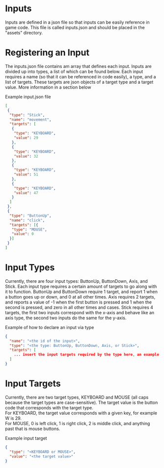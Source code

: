 Inputs
======
Inputs are defined in a json file so that inputs can be easily reference in game code.
This file is called inputs.json and should be placed in the "assets" directory.

Registering an Input
====================
The inputs.json file contains am array that defines each input.
Inputs are divided up into types, a list of which can be found below.
Each input requires a name (so that it can be referenced in code easily), a type, and a list of targets.
These targets are json objects of a target type and a target value.  More information in a section below

Example input.json file
```json
[
 {
  "type": "Stick",
  "name": "movement",
  "targets": [
   {
    "type": "KEYBOARD",
    "value": 29
   },
   {
    "type": "KEYBOARD",
    "value": 32
   },
   {
    "type": "KEYBOARD",
    "value": 51
   },
   {
    "type": "KEYBOARD",
    "value": 47
   }
  ]
 },
 {
  "type": "ButtonUp",
  "name": "click",
  "targets": [{
   "type": "MOUSE",
   "value": 0
  }]
 }
]
```

Input Types
===========
Currently, there are four input types: ButtonUp, ButtonDown, Axis, and Stick.
Each input type requires a certain amount of targets to go along with it to function.
ButtonUp and ButtonDown require 1 target, and report 1 when a button goes up or down, and 0 at all other times.
Axis requires 2 targets, and reports a value of -1 when the first button is pressed and 1 when the second is pressed, and zero in all other times and cases.
Stick requires 4 targets, the first two inputs correspond with the x-axis and behave like an axis type, the second two inputs do the same for the y-axis.

Example of how to declare an input via type

```json
{
  "name": "<the id of the input>",
  "type": "<the type: ButtonUp, ButtonDown, Axis, or Stick>",
  "targets": [
    ... insert the input targets required by the type here, an example of an input target is below ...
  ]
}
```

Input Targets
=============
Currently, there are two target types, KEYBOARD and MOUSE (all caps because the target types are case-sensitive).
The target value is the button code that corresponds with the target type.  
For KEYBOARD, the target value corresponds with a given key, for example W is 29.  
For MOUSE, 0 is left click, 1 is right click, 2 is middle click, and anything past that is mouse buttons.

Example input target

```json
{
  "type": "<KEYBOARD or MOUSE>",
  "value": "<the target value>"
}
```